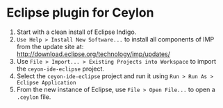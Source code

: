# Eclipse plugin for Ceylon

1. Start with a clean install of Eclipse Indigo.
2. `Use Help > Install New Software...` to install all 
   components of IMP from the update site at:
   <http://download.eclipse.org/technology/imp/updates/>
3. Use `File > Import... > Existing Projects into Workspace` 
   to import the `ceyon-ide-eclipse` project.
4. Select the `ceyon-ide-eclipse` project and run it using
   `Run > Run As > Eclipse Application`
5. From the new instance of Eclipse, use `File > Open File...` 
   to open a `.ceylon` file.
